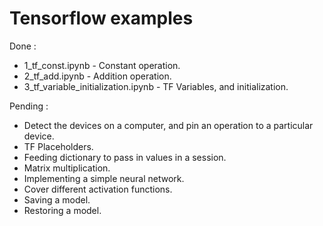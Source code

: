 # Tensorflow examples

Done :

* 1_tf_const.ipynb - Constant operation.
* 2_tf_add.ipynb - Addition operation.
* 3_tf_variable_initialization.ipynb - TF Variables, and initialization.

Pending :

* Detect the devices on a computer, and pin an operation to a particular device.
* TF Placeholders.
* Feeding dictionary to pass in values in a session. 
* Matrix multiplication.
* Implementing a simple neural network.
* Cover different activation functions.
* Saving a model.
* Restoring a model.
